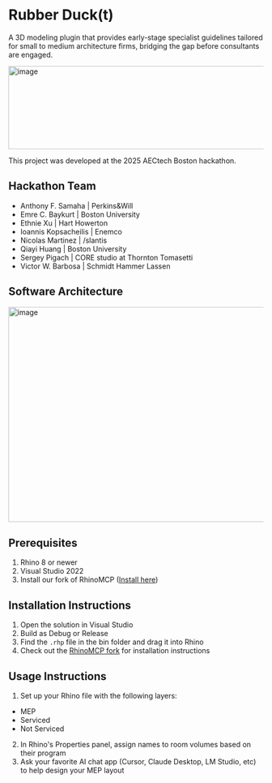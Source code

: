 # Rubber Duck(t)

A 3D modeling plugin that provides early-stage specialist guidelines tailored for small to medium architecture firms, bridging the gap before consultants are engaged.

<img width="852" height="164" alt="image" src="https://github.com/user-attachments/assets/799f6c0c-2c67-4726-83df-25dec66f0eb4" />

This project was developed at the 2025 AECtech Boston hackathon.

## Hackathon Team

- Anthony F. Samaha | Perkins&Will
- Emre C. Baykurt | Boston University
- Ethnie Xu | Hart Howerton
- Ioannis Kopsacheilis | Enemco
- Nicolas Martinez | /slantis
- Qiayi Huang | Boston University
- Sergey Pigach | CORE studio at Thornton Tomasetti
- Victor W. Barbosa | Schmidt Hammer Lassen

## Software Architecture

<img width="854" height="424" alt="image" src="https://github.com/user-attachments/assets/f073e8de-bed3-4451-87d9-0849b3e8b951" />

## Prerequisites

1. Rhino 8 or newer
2. Visual Studio 2022
3. Install our fork of RhinoMCP ([Install here](https://github.com/vwnd/rhinomcp))

## Installation Instructions

1. Open the solution in Visual Studio
2. Build as Debug or Release
3. Find the `.rhp` file in the bin folder and drag it into Rhino
4. Check out the [RhinoMCP fork](https://github.com/vwnd/rhinomcp) for installation instructions

## Usage Instructions

1. Set up your Rhino file with the following layers:

- MEP
- Serviced
- Not Serviced

2. In Rhino's Properties panel, assign names to room volumes based on their program
3. Ask your favorite AI chat app (Cursor, Claude Desktop, LM Studio, etc) to help design your MEP layout
